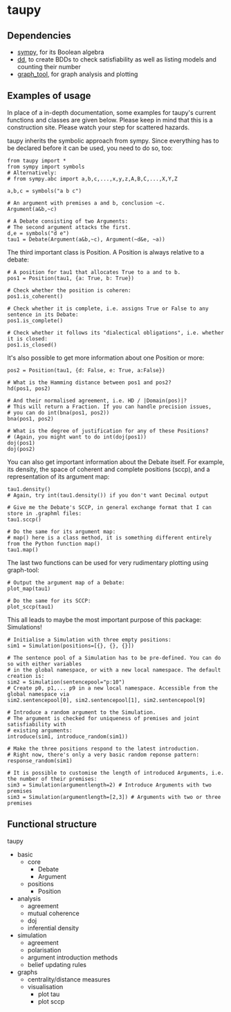 # taupy

## Dependencies
 - [sympy](https://github.com/sympy/sympy), for its Boolean algebra
 - [dd](https://github.com/tulip-control/dd), to create BDDs to check satisfiability as well as listing models and counting their number
 - [graph_tool](https://git.skewed.de/count0/graph-tool), for graph analysis and plotting
 
## Examples of usage
In place of a in-depth documentation, some examples for taupy's current functions and classes are given below. Please keep in mind that this is a construction site. Please watch your step for scattered hazards.

taupy inherits the symbolic approach from sympy. Since everything has to be declared before it can be used, you need to do so, too:

```
from taupy import * 
from sympy import symbols
# Alternatively:
# from sympy.abc import a,b,c,...,x,y,z,A,B,C,...,X,Y,Z

a,b,c = symbols("a b c")

# An argument with premises a and b, conclusion ~c.
Argument(a&b,~c)

# A Debate consisting of two Arguments:
# The second argument attacks the first.
d,e = symbols("d e")
tau1 = Debate(Argument(a&b,~c), Argument(~d&e, ~a))
```

The third important class is Position. A Position is always relative to a debate:

```
# A position for tau1 that allocates True to a and to b.
pos1 = Position(tau1, {a: True, b: True})

# Check whether the position is coheren:
pos1.is_coherent()

# Check whether it is complete, i.e. assigns True or False to any sentence in its Debate:
pos1.is_complete()

# Check whether it follows its "dialectical obligations", i.e. whether it is closed:
pos1.is_closed()
```

It's also possible to get more information about one Position or more:
```
pos2 = Position(tau1, {d: False, e: True, a:False})

# What is the Hamming distance between pos1 and pos2?
hd(pos1, pos2)

# And their normalised agreement, i.e. HD / |Domain(pos)|?
# This will return a Fraction. If you can handle precision issues,
# you can do int(bna(pos1, pos2))
bna(pos1, pos2)

# What is the degree of justification for any of these Positions?
# (Again, you might want to do int(doj(pos1)) 
doj(pos1)
doj(pos2)
```

You can also get important information about the Debate itself. For example, its density, the
space of coherent and complete positions (sccp), and a representation of its argument map:

```
tau1.density()
# Again, try int(tau1.density()) if you don't want Decimal output

# Give me the Debate's SCCP, in general exchange format that I can store in .graphml files:
tau1.sccp()

# Do the same for its argument map:
# map() here is a class method, it is something different entirely from the Python function map()
tau1.map()
```

The last two functions can be used for very rudimentary plotting using graph-tool:

```
# Output the argument map of a Debate:
plot_map(tau1)

# Do the same for its SCCP:
plot_sccp(tau1)
```

This all leads to maybe the most important purpose of this package: Simulations! 

```
# Initialise a Simulation with three empty positions:
sim1 = Simulation(positions=[{}, {}, {}])

# The sentence pool of a Simulation has to be pre-defined. You can do so with either variables
# in the global namespace, or with a new local namespace. The default creation is:
sim2 = Simulation(sentencepool="p:10")
# Create p0, p1,... p9 in a new local namespace. Accessible from the global namespace via
sim2.sentencepool[0], sim2.sentencepool[1], sim2.sentencepool[9]  

# Introduce a random argument to the Simulation.
# The argument is checked for uniqueness of premises and joint satisfiability with
# existing arguments:
introduce(sim1, introduce_random(sim1))

# Make the three positions respond to the latest introduction.
# Right now, there's only a very basic random reponse pattern:
response_random(sim1)

# It is possible to customise the length of introduced Arguments, i.e. the number of their premises:
sim3 = Simulation(argumentlength=2) # Introduce Arguments with two premises
sim3 = Simulation(argumentlength=[2,3]) # Arguments with two or three premises
```

## Functional structure

taupy
 - basic
   - core
     - Debate
     - Argument
   - positions
     - Position
 - analysis
   - agreement
   - mutual coherence
   - doj
   - inferential density
 - simulation
   - agreement
   - polarisation
   - argument introduction methods
   - belief updating rules
 - graphs
   - centrality/distance measures
   - visualisation
     - plot tau
     - plot sccp
